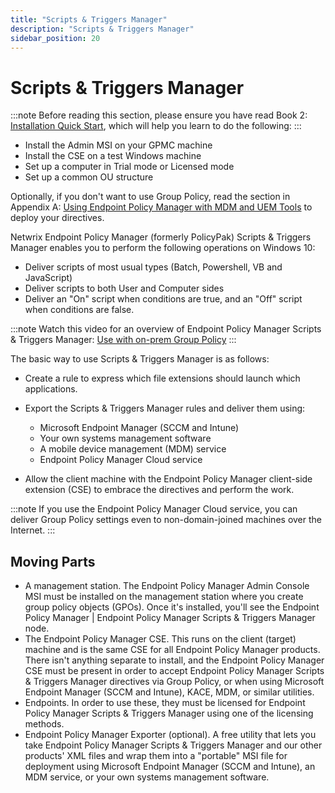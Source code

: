 ```yaml
---
title: "Scripts & Triggers Manager"
description: "Scripts & Triggers Manager"
sidebar_position: 20
---
```


# Scripts & Triggers Manager

:::note
Before reading this section, please ensure you have read Book 2:
[Installation Quick Start](/docs/endpointpolicymanager/manuals/introductionandquick/overviewinstall/overviewinstall.md), which will help you
learn to do the following:
:::


- Install the Admin MSI on your GPMC machine
- Install the CSE on a test Windows machine
- Set up a computer in Trial mode or Licensed mode
- Set up a common OU structure

Optionally, if you don't want to use Group Policy, read the section in Appendix A:
[Using Endpoint Policy Manager with MDM and UEM Tools](/docs/endpointpolicymanager/manuals/introductionandquick/mdm/uemtools/uemtools.md) to deploy your
directives.

Netwrix Endpoint Policy Manager (formerly PolicyPak) Scripts & Triggers Manager enables you to
perform the following operations on Windows 10:

- Deliver scripts of most usual types (Batch, Powershell, VB and JavaScript)
- Deliver scripts to both User and Computer sides
- Deliver an "On" script when conditions are true, and an "Off" script when conditions are false.

:::note
Watch this video for an overview of Endpoint Policy Manager Scripts & Triggers Manager:
[Use with on-prem Group Policy](/docs/endpointpolicymanager/knowledgebase/scriptstriggers/videolearningcenter/gettingstarted/onpremise.md)
:::


The basic way to use Scripts & Triggers Manager is as follows:

- Create a rule to express which file extensions should launch which applications.
- Export the Scripts & Triggers Manager rules and deliver them using:

  - Microsoft Endpoint Manager (SCCM and Intune)
  - Your own systems management software
  - A mobile device management (MDM) service
  - Endpoint Policy Manager Cloud service

- Allow the client machine with the Endpoint Policy Manager client-side extension (CSE) to embrace
  the directives and perform the work.

:::note
If you use the Endpoint Policy Manager Cloud service, you can deliver Group Policy
settings even to non-domain-joined machines over the Internet.
:::


## Moving Parts

- A management station. The Endpoint Policy Manager Admin Console MSI must be installed on the
  management station where you create group policy objects (GPOs). Once it's installed, you'll see
  the Endpoint Policy Manager | Endpoint Policy Manager Scripts & Triggers Manager node.
- The Endpoint Policy Manager CSE. This runs on the client (target) machine and is the same CSE for
  all Endpoint Policy Manager products. There isn't anything separate to install, and the Endpoint
  Policy Manager CSE must be present in order to accept Endpoint Policy Manager Scripts & Triggers
  Manager directives via Group Policy, or when using Microsoft Endpoint Manager (SCCM and Intune),
  KACE, MDM, or similar utilities.
- Endpoints. In order to use these, they must be licensed for Endpoint Policy Manager Scripts &
  Triggers Manager using one of the licensing methods.
- Endpoint Policy Manager Exporter (optional). A free utility that lets you take Endpoint Policy
  Manager Scripts & Triggers Manager and our other products' XML files and wrap them into a
  "portable" MSI file for deployment using Microsoft Endpoint Manager (SCCM and Intune), an MDM
  service, or your own systems management software.
